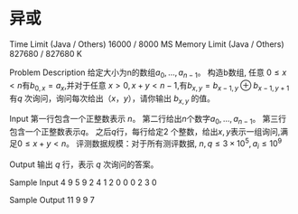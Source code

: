 # 异或

Time Limit (Java / Others)
16000 / 8000 MS
Memory Limit (Java / Others)
827680 / 827680 K

Problem Description
给定大小为n的数组$a_0, \dots, a_{n-1}$。
构造b数组, 任意 $0 ≤ x < n$有$b_{0,x}=a_x$,并对于任意 $x > 0,x+y<n-1$,有$b_{x,y}= b_{x-1,y}⊕ b_{x-1,y+1}$
有$q$ 次询问，询问每次给出$（x，y）$，请你输出 $b_{x,y}$ 的值。

Input
第一行包含一个正整数表示 $n$。
第二行给出$n$个数字$a_0,\dots,a_{n-1}$。
第三行包含一个正整数表示$q$。
之后$q$行，每行给定2 个整数，给出$x,y$表示一组询问,满足$0≤x+y<n$。
评测数据规模：对于所有测评数据, $n,q ≤ 3 × 10^5, a_i ≤ 10^9$

Output
输出 $q$ 行，表示 $q$ 次询问的答案。

Sample Input
4
9 5 9 2
4
1 2
0 0
0 2
3 0

Sample Output
11
9
9
7
